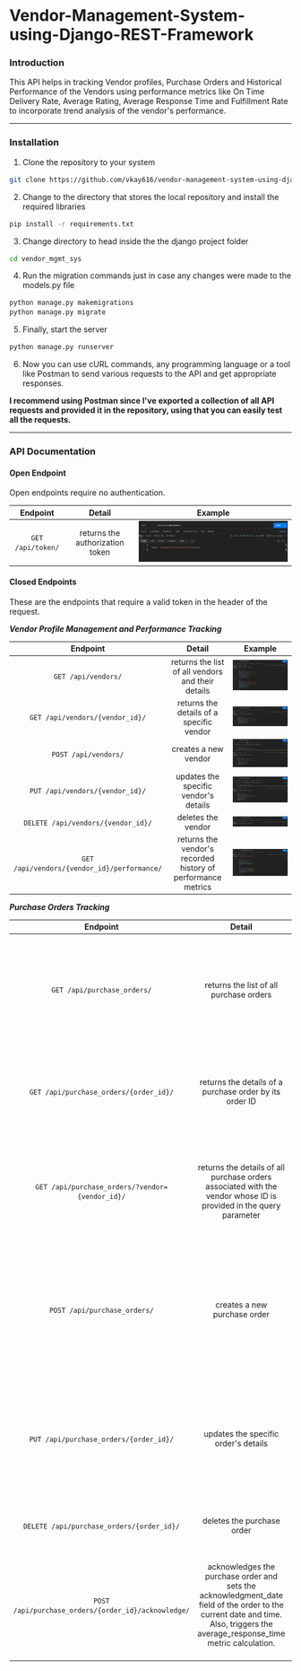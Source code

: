 # Vendor-Management-System-using-Django-REST-Framework

### Introduction

This API helps in tracking Vendor profiles, Purchase Orders and Historical Performance of the Vendors using performance metrics like On Time Delivery Rate, Average Rating, Average Response Time and Fulfillment Rate to incorporate trend analysis of the vendor's performance.

---

### Installation

1. Clone the repository to your system
```bash
git clone https://github.com/vkay616/vendor-management-system-using-django-rest-framework.git 
```

2. Change to the directory that stores the local repository and install the required libraries
```bash
pip install -r requirements.txt
```

3. Change directory to head inside the the django project folder
```bash
cd vendor_mgmt_sys
```

4. Run the migration commands just in case any changes were made to the models.py file
```bash
python manage.py makemigrations
python manage.py migrate
```

5. Finally, start the server
```bash
python manage.py runserver
```

6. Now you can use cURL commands, any programming language or a tool like Postman to send various requests to the API and get appropriate responses. 


**I recommend using Postman since I've exported a collection of all API requests and provided it in the repository, using that you can easily test all the requests.** 



---

### API Documentation

#### Open Endpoint

Open endpoints require no authentication.

| Endpoint | Detail | Example |
| :---:        |     :---:      |          :---: |
| `GET /api/token/`   | returns the authorization token     | ![](images/token.png)    |


#### Closed Endpoints

These are the endpoints that require a valid token in the header of the request.


**_Vendor Profile Management and Performance Tracking_**

| Endpoint | Detail | Example |
| :---:        |     :---:      |          :---: |
| `GET /api/vendors/`   | returns the list of all vendors and their details     | ![](images/get_vendors.png)    |
| `GET /api/vendors/{vendor_id}/`   | returns the details of a specific vendor     | ![](images/get_vendor.png)    |
| `POST /api/vendors/`   | creates a new vendor     | ![](images/post_vendor.png)    |
| `PUT /api/vendors/{vendor_id}/`   | updates the specific vendor's details     | ![](images/update_vendor.png)    |
| `DELETE /api/vendors/{vendor_id}/`   | deletes the vendor     | ![](images/delete_vendor.png)    |
| `GET /api/vendors/{vendor_id}/performance/`   | returns the vendor's recorded history of performance metrics     | ![](images/vendor_performance.png)    |


**_Purchase Orders Tracking_**

| Endpoint | Detail | Example |
| :---:        |     :---:      |          :---: |
| `GET /api/purchase_orders/`   | returns the list of all purchase orders     | ![](images/get_orders.png)    |
| `GET /api/purchase_orders/{order_id}/`   | returns the details of a purchase order by its order ID     | ![](images/get_order.png)    |
| `GET /api/purchase_orders/?vendor={vendor_id}/`   | returns the details of all purchase orders associated with the vendor whose ID is provided in the query parameter     | ![](images/get_orders_by_vendor.png)    |
| `POST /api/purchase_orders/`   | creates a new purchase order     | ![](images/post_order.png)    |
| `PUT /api/purchase_orders/{order_id}/`   | updates the specific order's details     | ![](images/update_order.png)    |
| `DELETE /api/purchase_orders/{order_id}/`   | deletes the purchase order     | ![](images/delete_order.png)    |
| `POST /api/purchase_orders/{order_id}/acknowledge/`   | acknowledges the purchase order and sets the acknowledgment_date field of the order to the current date and time. Also, triggers the average_response_time metric calculation.     | ![](images/acknowledge_order.png) &nbsp;&nbsp;&nbsp;&nbsp;&nbsp;&nbsp;&nbsp;&nbsp;&nbsp;&nbsp;&nbsp;&nbsp;&nbsp;&nbsp;&nbsp;&nbsp;&nbsp;&nbsp;&nbsp;&nbsp;&nbsp;&nbsp;&nbsp;&nbsp;&nbsp;&nbsp;&nbsp;&nbsp;&nbsp;&nbsp;&nbsp;&nbsp;&nbsp;&nbsp;&nbsp;&nbsp;&nbsp;&nbsp;&nbsp;&nbsp;&nbsp;&nbsp;&nbsp;&nbsp;&nbsp;&nbsp;&nbsp;&nbsp;&nbsp;&nbsp;&nbsp;&nbsp;&nbsp;&nbsp;&nbsp;&nbsp;&nbsp;&nbsp;&nbsp;&nbsp;&nbsp;&nbsp;&nbsp;&nbsp;&nbsp;&nbsp;&nbsp;&nbsp;&nbsp;&nbsp;&nbsp;&nbsp;&nbsp;&nbsp;&nbsp;&nbsp;&nbsp;&nbsp;&nbsp;&nbsp;&nbsp;&nbsp;&nbsp;&nbsp;&nbsp;&nbsp;&nbsp;&nbsp;&nbsp;&nbsp;&nbsp;&nbsp;&nbsp;&nbsp;&nbsp;&nbsp;&nbsp;&nbsp;&nbsp;&nbsp;&nbsp;&nbsp;   |